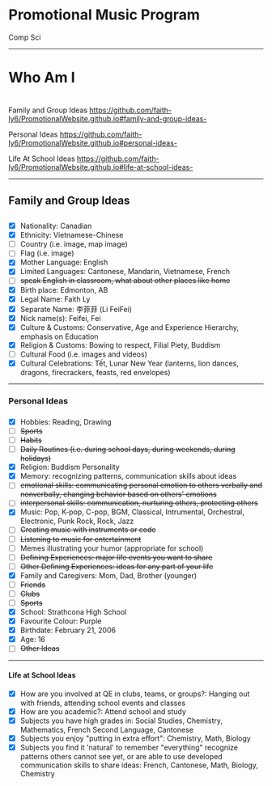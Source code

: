 # Promotional Music Program
Comp Sci

---

# **Who Am I** <h1>

Family and Group Ideas https://github.com/faith-ly6/PromotionalWebsite.github.io#family-and-group-ideas- 

Personal Ideas https://github.com/faith-ly6/PromotionalWebsite.github.io#personal-ideas-

Life At School Ideas https://github.com/faith-ly6/PromotionalWebsite.github.io#life-at-school-ideas-

---

## **Family and Group Ideas** <h2>

 - [x] Nationality: Canadian
 - [x] Ethnicity: Vietnamese-Chinese
 - [ ] Country (i.e. image, map image)
 - [ ] Flag (i.e. image)
 - [x] Mother Language: English
 - [x] Limited Languages: Cantonese, Mandarin, Vietnamese, French
 - [ ] ~~speak English in classroom, what about other places like home~~
 - [x] Birth place: Edmonton, AB
 - [x] Legal Name: Faith Ly
 - [x] Separate Name: 李菲菲 (Li FeiFei)
 - [x] Nick name(s): Feifei, Fei
 - [x] Culture & Customs: Conservative, Age and Experience Hierarchy, emphasis on Education 
 - [x] Religion & Customs: Bowing to respect, Filial Piety, Buddism
 - [ ] Cultural Food (i.e. images and videos)
 - [x] Cultural Celebrations: Tết, Lunar New Year (lanterns, lion dances, dragons, firecrackers, feasts, red envelopes)

---

### **Personal Ideas** <h3>

 - [x] Hobbies: Reading, Drawing
 - [ ] ~~Sports~~ 
 - [ ] ~~Habits~~
 - [ ] ~~Daily Routines (i.e. during school days, during weekends, during holidays)~~
 - [x] Religion: Buddism 
 Personality
 - [x] Memory: recognizing patterns, communication skills about ideas
 - [ ] ~~emotional skills: communicating personal emotion to others verbally and nonverbally, changing behavior based on others' emotions~~
 - [ ] ~~interpersonal skills: communication, nurturing others, protecting others~~
 - [x] Music: Pop, K-pop, C-pop, BGM, Classical, Intrumental, Orchestral, Electronic, Punk Rock, Rock, Jazz
 - [ ] ~~Creating music with instruments or code~~
 - [ ] ~~Listening to music for entertainment~~
 - [ ] Memes illustrating your humor (appropriate for school)
 - [ ] ~~Defining Experiences: major life events you want to share~~
 - [ ] ~~Other Defining Experiences: ideas for any part of your life~~
 - [x] Family and Caregivers: Mom, Dad, Brother (younger)
 - [ ] ~~Friends~~
 - [ ] ~~Clubs~~
 - [ ] ~~Sports~~
 - [x] School: Strathcona High School
 - [x] Favourite Colour: Purple
 - [x] Birthdate: February 21, 2006
 - [x] Age: 16
 - [ ] ~~Other Ideas~~

 ---

#### **Life at School Ideas** <h4>

 - [x] How are you involved at QE in clubs, teams, or groups?: Hanging out with friends, attending school events and classes
 - [x] How are you academic?: Attend school and study
 - [x] Subjects you have high grades in: Social Studies, Chemistry, Mathematics, French Second Language, Cantonese 
 - [x] Subjects you enjoy "putting in extra effort": Chemistry, Math, Biology
 - [x] Subjects you find it 'natural' to remember "everything" recognize patterns others cannot see yet, or are able to use developed communication skills to share ideas: French, Cantonese, Math, Biology, Chemistry
